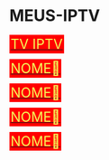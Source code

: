 # MEUS-IPTV

<p><a href="https://raw.githubusercontent.com/santos246/MEUS-IPTV/main/TV%20IPTV.m3u
" target="_blank"><span style="color: #F4FA58; font-size: 18pt; background: red; border-radius:0px; padding:2px">
TV IPTV
</span></a></p>

<p><a href="
LINK🔴
" target="_blank"><span style="color: #F4FA58; font-size: 18pt; background: red; border-radius:0px; padding:2px">
NOME🔴
</span></a></p>

<p><a href="
LINK🔴
" target="_blank"><span style="color: #F4FA58; font-size: 18pt; background: red; border-radius:0px; padding:2px">
NOME🔴
</span></a></p>

<p><a href="
LINK🔴
" target="_blank"><span style="color: #F4FA58; font-size: 18pt; background: red; border-radius:0px; padding:2px">
NOME🔴
</span></a></p>

<p><a href="
LINK🔴
" target="_blank"><span style="color: #F4FA58; font-size: 18pt; background: red; border-radius:0px; padding:2px">
NOME🔴
</span></a></p>


